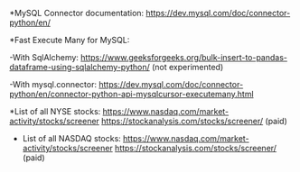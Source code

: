 *MySQL Connector documentation:
https://dev.mysql.com/doc/connector-python/en/


*Fast Execute Many for MySQL:

-With SqlAlchemy:
https://www.geeksforgeeks.org/bulk-insert-to-pandas-dataframe-using-sqlalchemy-python/
(not experimented)

-With mysql.connector:
https://dev.mysql.com/doc/connector-python/en/connector-python-api-mysqlcursor-executemany.html


*List of all NYSE stocks:
https://www.nasdaq.com/market-activity/stocks/screener
https://stockanalysis.com/stocks/screener/ (paid)


* List of all NASDAQ stocks:
https://www.nasdaq.com/market-activity/stocks/screener
https://stockanalysis.com/stocks/screener/ (paid)
